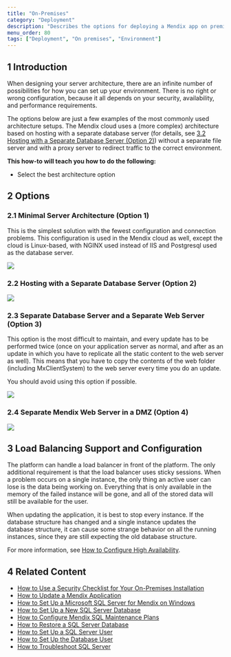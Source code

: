 ```yaml
---
title: "On-Premises"
category: "Deployment"
description: "Describes the options for deploying a Mendix app on premises"
menu_order: 80
tags: ["Deployment", "On premises", "Environment"]
---
```


## 1 Introduction

When designing your server architecture, there are an infinite number of possibilities for how you can set up your environment. There is no right or wrong configuration, because it all depends on your security, availability, and performance requirements.

The options below are just a few examples of the most commonly used architecture setups. The Mendix cloud uses a (more complex) architecture based on hosting with a separate database server (for details, see [3.2 Hosting with a Separate Database Server (Option 2)](#Option2)) without a separate file server and with a proxy server to redirect traffic to the correct environment.

**This how-to will teach you how to do the following:**

* Select the best architecture option

## 2 Options

### 2.1 Minimal Server Architecture (Option 1)

This is the simplest solution with the fewest configuration and connection problems. This configuration is used in the Mendix cloud as well, except the cloud is Linux-based, with NGINX used instead of IIS and Postgresql used as the database server.

![](attachments/on-premises-design/18580719.jpg)

### <a name="Option2"></a>2.2 Hosting with a Separate Database Server (Option 2)

![](attachments/on-premises-design/18580718.jpg)

### 2.3 Separate Database Server and a Separate Web Server (Option 3)

This option is the most difficult to maintain, and every update has to be performed twice (once on your application server as normal, and after as an update in which you have to replicate all the static content to the web server as well). This means that you have to copy the contents of the web folder (including MxClientSystem) to the web server every time you do an update.

You should avoid using this option if possible.

![](attachments/on-premises-design/18580717.jpg)

### 2.4 Separate Mendix Web Server in a DMZ (Option 4)

![](attachments/on-premises-design/18580720.jpg)

## 3 Load Balancing Support and Configuration

The platform can handle a load balancer in front of the platform. The only additional requirement is that the load balancer uses sticky sessions. When a problem occurs on a single instance, the only thing an active user can lose is the data being working on. Everything that is only available in the memory of the failed instance will be gone, and all of the stored data will still be available for the user.

When updating the application, it is best to stop every instance. If the database structure has changed and a single instance updates the database structure, it can cause some strange behavior on all the running instances, since they are still expecting the old database structure.

For more information, see [How to Configure High Availability](high-availability).

## 4 Related Content

* [How to Use a Security Checklist for Your On-Premises Installation](security-checklist-for-your-on-premises-installation)
* [How to Update a Mendix Application](updating-a-mendix-application)
* [How to Set Up a Microsoft SQL Server for Mendix on Windows](mendix-on-windows-microsoft-sql-server)
* [How to Set Up a New SQL Server Database](setting-up-a-new-sql-server-database)
* [How to Configure Mendix SQL Maintenance Plans](mendix-sql-maintenance-plans)
* [How to Restore a SQL Server Database](restoring-a-sql-server-database)
* [How to Set Up a SQL Server User](setting-up-a-sql-server-user)
* [How to Set Up the Database User](setting-up-the-database-user)
* [How to Troubleshoot SQL Server](troubleshooting-sql-server)
